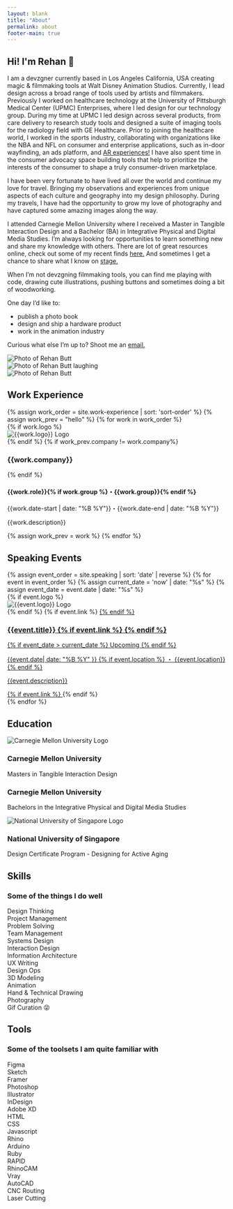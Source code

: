 ```yaml
---
layout: blank
title: "About"
permalink: about
footer-main: true
---
```


<div class="about-intro">
  <div class="grid-container about-bio">
    <div class="grid-x cell bio-wrapper">
      <div class="small-12 large-8 cell grid-x">
        <section class="bio cell">
          <h1>Hi! I'm Rehan <span class="wave">👋</span></h1>
          <p>I am a <span class="rainbow">devzgner</span> currently based in Los Angeles California, USA creating <span class="magic">magic</span> & filmmaking tools at Walt Disney Animation Studios. Currently, I lead design across a broad range of tools used by artists and filmmakers. Previously I worked on healthcare technology at the University of Pittsburgh Medical Center (UPMC) Enterprises, where I led design for our technology group. During my time at UPMC I led design across several products, from care delivery to research study tools and designed a suite of imaging tools for the radiology field with GE Healthcare. Prior to joining the healthcare world, I worked in the sports industry, collaborating with organizations like the <span class="basketball">NBA</span> and <span class="football">NFL</span> on consumer and enterprise applications, such as in-door wayfinding, an ads platform, and <a href="{% link _projects/deepintheq.markdown %}">AR experiences!</a> I have also spent time in the consumer advocacy space building tools that help to prioritize the interests of the consumer to shape a truly consumer-driven marketplace.</p>
          <p>I have been very fortunate to have lived all over the <span class="world">world</span> and continue my love for travel. Bringing my observations and experiences from unique aspects of each culture and geography into my design philosophy. During my travels, I have had the opportunity to grow my love of <span class="photography">photography</span> and have captured some amazing images along the way.</p>
          <p>I attended Carnegie Mellon University where I received a Master in Tangible Interaction Design and a Bachelor (BA) in Integrative Physical and Digital Media Studies. I’m always looking for opportunities to learn something new and share my knowledge with others. There are lot of great resources online, check out some of my recent finds <a href="{% link resources.html %}">here.</a> And sometimes I get a chance to share what I know on <a href="#speaking-events">stage.</a></p>
          <p>When I’m not devzgning filmmaking tools, you can find me playing with code, drawing <span class="penguin">cute illustrations</span>, pushing buttons and sometimes doing a bit of <span class="woodworking">woodworking</span>.</p>
          <p>One day I’d like to:</p>
          <ul class="todos">
            <li>
              <div class="checkbox">
              </div>
              <span>publish a photo book</span>
            </li>
            <li>
              <div class="checkbox">
              </div>
              <span>design and ship a hardware product</span>
            </li>
            <li class="accomplished">
              <div class="checkbox">
                <i class="fas fa-check"></i>
              </div>
              <span>work in the animation industry</span>
            </li>
          </ul>
          <p>Curious what else I’m up to? Shoot me an <a href="mailto:me@rehanbutt.com" class="email">email.</a></p>
        </section>
        <div class="cell grid-x small-5 large-12 profile-2 grid-padding-x grid-padding-y">
          <div class="cell large-6">
            <img src="/img/rehan-profile2.jpg" alt="Photo of Rehan Butt">
          </div>
          <div class="cell large-6">
            <img src="/img/rehan-profile3.jpg" alt="Photo of Rehan Butt laughing">
          </div>
        </div>
      </div>
    </div>
    <div class="profile-container">
      <img src="/img/rehan-profile1.jpg" alt="Photo of Rehan Butt">
    </div>
  </div>
</div>

<div class="grid-container grid-x">
  <div class="small-12 large-8 large-offset-4 cell">
  <section class="work-experience" id="work-experience">
    <div class="cell grid-x align-middle">
      <h2 class="cell small-12 medium-shrink">Work Experience</h2>
      <div class="cell small-12 medium-auto divider"></div>
    </div>
    {% assign work_order = site.work-experience | sort: 'sort-order' %}
    {% assign work_prev = "hello" %}
    {% for work in work_order %}
      <div class="work-item">
        <!-- Logo thing here -->
        {% if work.logo %}
        <div class="brand-logo-container" id="{{work.logo}}">
          <img class="brand-logo" src="/img/{{work.logo}}-logo.svg" alt="{{work.logo}} Logo">
        </div>
        {% endif %}
        <!-- how to handle the grouping thing many roles in 1 company?? -->
        {% if work_prev.company != work.company%}
          <h3>{{work.company}}</h3>
        {% endif %}
        <h4>{{work.role}}{% if work.group %}・{{work.group}}{% endif %}</h4>
        <!-- what happens when the date is present? -->
        <p class="date">{{work.date-start | date: "%B %Y"}}・{{work.date-end | date: "%B %Y"}}</p>
        <p class="description">{{work.description}}</p>
      </div>
      {% assign work_prev = work %}
    {% endfor %}
  </section>
  <section class="speaking-events" id="speaking-events">
    <div class="cell grid-x align-middle">
      <h2 class="cell small-12 medium-shrink">Speaking Events</h2>
      <div class="cell small-12 medium-auto divider"></div>
    </div>
    {% assign event_order = site.speaking | sort: 'date' | reverse %}
    {% for event in event_order %}
    {% assign current_date = 'now' | date: "%s" %}
    {% assign event_date = event.date | date: "%s" %}
    <div class="speaking-item
      {% if event_date > current_date %}
        future-event
      {% endif %}
    "> <!-- adding future-event class -->
      {% if event.logo %}
      <div class="brand-logo-container" id="{{event.logo}}">
        <img class="brand-logo" src="/img/{{event.logo}}-logo.svg" alt="{{event.logo}} Logo">
      </div>
      {% endif %}
      {% if event.link %}
        <a href="{{event.link}}" target="_blank" rel="noopener">
      {% endif %}
      <div>
        <h3>
          {{event.title}}
          {% if event.link %}
            <i class="fas fa-link"></i>
          {% endif %}
        </h3>
        <!-- Add a if for future event -->
        {% if event_date > current_date %}
        <span>Upcoming</span>
        {% endif %}
      </div>
      <p class="date">{{event.date| date: "%B %Y" }}
        {% if event.location %}
        ・ {{event.location}}
        {% endif %}
      </p>
      <p class="description">{{event.description}}</p>
      {% if event.link %}
        </a>
      {% endif %}
    </div>
    {% endfor %}
  </section>
  <section class="education" id="education">
    <div class="cell grid-x align-middle">
      <h2 class="cell small-12 medium-shrink">Education</h2>
      <div class="cell small-12 medium-auto divider"></div>
    </div>
    <div class="education-item">
      <div class="brand-logo-container" id="cmu">
        <img class="brand-logo" src="/img/cmu-logo.svg" alt="Carnegie Mellon University Logo">
      </div>
      <h3>Carnegie Mellon University</h3>
      <p class="description">Masters in Tangible Interaction Design</p>
    </div>
    <div class="education-item">
      <h3>Carnegie Mellon University</h3>
      <p class="description">Bachelors in the Integrative Physical and Digital Media Studies</p>
    </div>
    <div class="education-item">
      <div class="brand-logo-container" id="nus">
        <img class="brand-logo" src="/img/nus-logo.svg" alt="National University of Singapore Logo">
      </div>
      <h3>National University of Singapore</h3>
      <p class="description">Design Certificate Program - Designing for Active Aging</p>
    </div>
  </section>
  <section class="skills" id="skills">
    <div class="cell grid-x align-middle">
      <h2 class="cell small-12 medium-shrink">Skills</h2>
      <div class="cell small-12 medium-auto divider"></div>
    </div>
    <h3>Some of the things I do well</h3>
    <div class="skills-container">
      <div class="skills-item">Design Thinking</div>
      <div class="skills-item">Project Management</div>
      <div class="skills-item">Problem Solving</div>
      <div class="skills-item">Team Management</div>
      <div class="skills-item">Systems Design</div>
      <div class="skills-item">Interaction Design</div>
      <div class="skills-item">Information Architecture</div>
      <div class="skills-item">UX Writing</div>
      <div class="skills-item">Design Ops</div>
      <div class="skills-item">3D Modeling</div>
      <div class="skills-item">Animation</div>
      <div class="skills-item">Hand & Technical Drawing</div>
      <div class="skills-item">Photography</div>
      <div class="skills-item">Gif Curation 😝</div>
    </div>
  </section>
  <section class="tools" id="tools">
    <div class="cell grid-x align-middle">
      <h2 class="cell small-12 medium-shrink">Tools</h2>
      <div class="cell small-12 medium-auto divider"></div>
    </div>
    <h3>Some of the toolsets I am quite familiar with</h3>
    <div class="skills-container">
      <div class="skills-item">Figma</div>
      <div class="skills-item">Sketch</div>
      <div class="skills-item">Framer</div>
      <div class="skills-item">Photoshop</div>
      <div class="skills-item">Illustrator</div>
      <div class="skills-item">InDesign</div>
      <div class="skills-item">Adobe XD</div>
      <div class="skills-item">HTML</div>
      <div class="skills-item">CSS</div>
      <div class="skills-item">Javascript</div>
      <div class="skills-item">Rhino</div>
      <div class="skills-item">Arduino</div>
      <div class="skills-item">Ruby</div>
      <div class="skills-item">RAPID</div>
      <div class="skills-item">RhinoCAM</div>
      <div class="skills-item">Vray</div>
      <div class="skills-item">AutoCAD</div>
      <div class="skills-item">CNC Routing</div>
      <div class="skills-item">Laser Cutting</div>
    </div>
  </section>
</div>
</div>